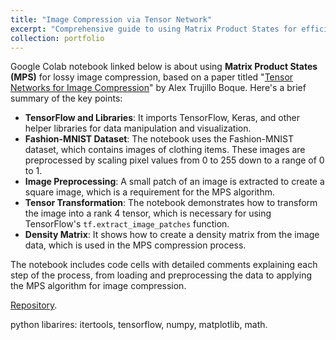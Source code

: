 ```yaml
---
title: "Image Compression via Tensor Network"
excerpt: "Comprehensive guide to using Matrix Product States for efficient image compression, leveraging TensorFlow and the Fashion-MNIST dataset. <br/><img src='/images/tensor-network-compression.png' width='50%'>"
collection: portfolio
---
```


Google Colab notebook linked below is about using **Matrix Product States (MPS)** for lossy image compression, based on a paper titled "[Tensor Networks for Image Compression](https://diposit.ub.edu/dspace/bitstream/2445/96365/1/TFG_Fis_Trujillo_Boque_Alex.pdf)" by Alex Trujillo Boque.
Here's a brief summary of the key points:

- **TensorFlow and Libraries**: It imports TensorFlow, Keras, and other helper libraries for data manipulation and visualization.
- **Fashion-MNIST Dataset**: The notebook uses the Fashion-MNIST dataset, which contains images of clothing items. These images are preprocessed by scaling pixel values from 0 to 255 down to a range of 0 to 1.
- **Image Preprocessing**: A small patch of an image is extracted to create a square image, which is a requirement for the MPS algorithm.
- **Tensor Transformation**: The notebook demonstrates how to transform the image into a rank 4 tensor, which is necessary for using TensorFlow's `tf.extract_image_patches` function.
- **Density Matrix**: It shows how to create a density matrix from the image data, which is used in the MPS compression process.

The notebook includes code cells with detailed comments explaining each step of the process, from loading and preprocessing the data to applying the MPS algorithm for image compression.

[Repository](https://colab.research.google.com/github/kryogenica/Image-compression-using-Matrix-Product-States/blob/master/Image_compression.ipynb#scrollTo=7BGIZ7mpctpj).

python libarires: itertools, tensorflow, numpy, matplotlib, math.
